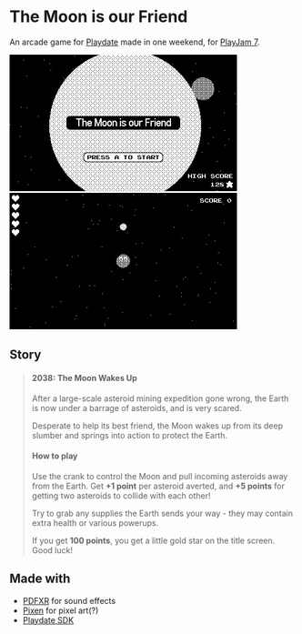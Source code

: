 # The Moon is our Friend

An arcade game for [Playdate](https://play.date/) made in one weekend, for [PlayJam 7](https://itch.io/jam/playjam-7).

![](screenshots/moon-friend-title.png) ![](screenshots/moon-friend-video.gif)

## Story

> #### 2038: The Moon Wakes Up
>
> After a large-scale asteroid mining expedition gone wrong, the Earth is now under a barrage of asteroids, and is very scared.
>
> Desperate to help its best friend, the Moon wakes up from its deep slumber and springs into action to protect the Earth.
>
> #### How to play
>
> Use the crank to control the Moon and pull incoming asteroids away from the Earth. Get **+1 point** per asteroid averted, and **+5 points** for getting two asteroids to collide with each other!
>
> Try to grab any supplies the Earth sends your way - they may contain extra health or various powerups.
>
> If you get **100 points**, you get a little gold star on the title screen. Good luck!

## Made with

* [PDFXR](https://psychicteeth.itch.io/pdfxr) for sound effects
* [Pixen](https://pixenapp.com/) for pixel art(?)
* [Playdate SDK](https://play.date/dev/)
